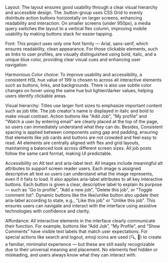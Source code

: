 Layout:
The layout ensures good usability through a clear visual hierarchy and accessible design. The .button-group uses CSS Grid to evenly distribute action buttons horizontally on larger screens, enhancing readability and interaction. On smaller screens (under 950px), a media query switches the layout to a vertical flex column, improving mobile usability by making buttons stack for easier tapping.

Font:
This project uses only one font family — Arial, sans-serif, which ensures readability, clean appearance. 
For those clickable elements, such as links to user profiles, are visually distinguished using bold, italic, and a unique blue color, providing clear visual cues and enhancing user navigation

Harmonious Color choice:
To improve usability and accessibility, a consistent HSL hue value of 199 is chosen to across all interactive elements such as buttons, links, and backgrounds. There is also use subtle color changes on hover using the same hue but lighter/darker values, helping users identify clickable areas.

Visual hierarchy:
Titles use larger font sizes to emphasize important content such as job title. The job creator's name is displayed in italic and bold to make visual contrast. Action buttons like "Add Job", "My profile" and "Watch a user by entering email" are clearly placed at the top of the page, so users can immediately understand what they can do. Besides, Consistent spacing is applied between components using gap and padding, ensuring that elements like job cards and buttons are not crowded and feel easy to read. All elements are centrally aligned with flex and grid layouts, maintaining a balanced look across different screen sizes. All job posts follow the same card format, making UI predictable.

Accessibility on Alt text and aria-label text:
All images include meaningful alt attributes to support screen reader users. Each image is assigned descriptive alt text so users can understand what the image represents, even if it fails to load.
It also applies aria-label attributes to all key interactive buttons. Each button is given a clear, descriptive label to explain its purpose — such as "Go to profile", "Add a new job", "Delete this job", or "Toggle comment list". Dynamic buttons like the like/unlike button also update their aria-label according to state, e.g., "Like this job" or "Unlike this job". This ensures users can navigate and interact with the interface using assistive technologies with confidence and clarity.

Affordance:
All interactive elements in the interface clearly communicate their function. For example, buttons like “Add Job”, “My Profile”, and “Show Comments” have visible text labels that match user expectations. For special actions like search and logout, emoji icons are used (🔍, 🚪) to create a familiar, minimalist experience — but these are still easily recognizable due to their universal meaning and placement. No elements feel hidden or misleading, and users always know what they can interact with.


